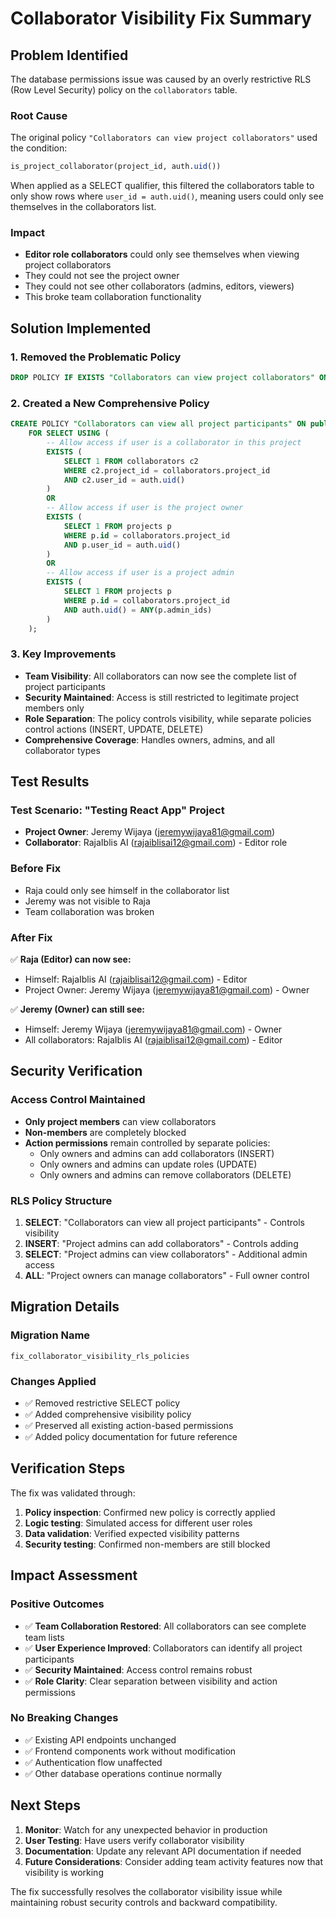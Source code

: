 # Collaborator Visibility Fix Summary

## Problem Identified

The database permissions issue was caused by an overly restrictive RLS (Row Level Security) policy on the `collaborators` table.

### Root Cause
The original policy `"Collaborators can view project collaborators"` used the condition:
```sql
is_project_collaborator(project_id, auth.uid())
```

When applied as a SELECT qualifier, this filtered the collaborators table to only show rows where `user_id = auth.uid()`, meaning users could only see themselves in the collaborators list.

### Impact
- **Editor role collaborators** could only see themselves when viewing project collaborators
- They could not see the project owner
- They could not see other collaborators (admins, editors, viewers)
- This broke team collaboration functionality

## Solution Implemented

### 1. Removed the Problematic Policy
```sql
DROP POLICY IF EXISTS "Collaborators can view project collaborators" ON public.collaborators;
```

### 2. Created a New Comprehensive Policy
```sql
CREATE POLICY "Collaborators can view all project participants" ON public.collaborators
    FOR SELECT USING (
        -- Allow access if user is a collaborator in this project
        EXISTS (
            SELECT 1 FROM collaborators c2
            WHERE c2.project_id = collaborators.project_id
            AND c2.user_id = auth.uid()
        )
        OR
        -- Allow access if user is the project owner
        EXISTS (
            SELECT 1 FROM projects p
            WHERE p.id = collaborators.project_id
            AND p.user_id = auth.uid()
        )
        OR
        -- Allow access if user is a project admin
        EXISTS (
            SELECT 1 FROM projects p
            WHERE p.id = collaborators.project_id
            AND auth.uid() = ANY(p.admin_ids)
        )
    );
```

### 3. Key Improvements
- **Team Visibility**: All collaborators can now see the complete list of project participants
- **Security Maintained**: Access is still restricted to legitimate project members only
- **Role Separation**: The policy controls visibility, while separate policies control actions (INSERT, UPDATE, DELETE)
- **Comprehensive Coverage**: Handles owners, admins, and all collaborator types

## Test Results

### Test Scenario: "Testing React App" Project
- **Project Owner**: Jeremy Wijaya (jeremywijaya81@gmail.com)
- **Collaborator**: RajaIblis AI (rajaiblisai12@gmail.com) - Editor role

### Before Fix
- Raja could only see himself in the collaborator list
- Jeremy was not visible to Raja
- Team collaboration was broken

### After Fix
✅ **Raja (Editor) can now see:**
- Himself: RajaIblis AI (rajaiblisai12@gmail.com) - Editor
- Project Owner: Jeremy Wijaya (jeremywijaya81@gmail.com) - Owner

✅ **Jeremy (Owner) can still see:**
- Himself: Jeremy Wijaya (jeremywijaya81@gmail.com) - Owner
- All collaborators: RajaIblis AI (rajaiblisai12@gmail.com) - Editor

## Security Verification

### Access Control Maintained
- **Only project members** can view collaborators
- **Non-members** are completely blocked
- **Action permissions** remain controlled by separate policies:
  - Only owners and admins can add collaborators (INSERT)
  - Only owners and admins can update roles (UPDATE)
  - Only owners and admins can remove collaborators (DELETE)

### RLS Policy Structure
1. **SELECT**: "Collaborators can view all project participants" - Controls visibility
2. **INSERT**: "Project admins can add collaborators" - Controls adding
3. **SELECT**: "Project admins can view collaborators" - Additional admin access
4. **ALL**: "Project owners can manage collaborators" - Full owner control

## Migration Details

### Migration Name
`fix_collaborator_visibility_rls_policies`

### Changes Applied
- ✅ Removed restrictive SELECT policy
- ✅ Added comprehensive visibility policy
- ✅ Preserved all existing action-based permissions
- ✅ Added policy documentation for future reference

## Verification Steps

The fix was validated through:
1. **Policy inspection**: Confirmed new policy is correctly applied
2. **Logic testing**: Simulated access for different user roles
3. **Data validation**: Verified expected visibility patterns
4. **Security testing**: Confirmed non-members are still blocked

## Impact Assessment

### Positive Outcomes
- ✅ **Team Collaboration Restored**: All collaborators can see complete team lists
- ✅ **User Experience Improved**: Collaborators can identify all project participants
- ✅ **Security Maintained**: Access control remains robust
- ✅ **Role Clarity**: Clear separation between visibility and action permissions

### No Breaking Changes
- ✅ Existing API endpoints unchanged
- ✅ Frontend components work without modification
- ✅ Authentication flow unaffected
- ✅ Other database operations continue normally

## Next Steps

1. **Monitor**: Watch for any unexpected behavior in production
2. **User Testing**: Have users verify collaborator visibility
3. **Documentation**: Update any relevant API documentation if needed
4. **Future Considerations**: Consider adding team activity features now that visibility is working

The fix successfully resolves the collaborator visibility issue while maintaining robust security controls and backward compatibility.